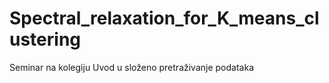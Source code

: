 # Spectral_relaxation_for_K_means_clustering
Seminar na kolegiju Uvod u složeno pretraživanje podataka
